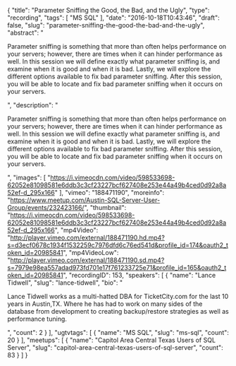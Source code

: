 {
  "title": "Parameter Sniffing the Good, the Bad, and the Ugly",
  "type": "recording",
  "tags": [
    "MS SQL"
  ],
  "date": "2016-10-18T10:43:46",
  "draft": false,
  "slug": "parameter-sniffing-the-good-the-bad-and-the-ugly",
  "abstract": "<p>Parameter sniffing is something that more than often helps performance on your servers; however, there are times when it can hinder performance as well. In this session we will define exactly what parameter sniffing is, and examine when it is good and when it is bad. Lastly, we will explore the different options available to fix bad parameter sniffing. After this session, you will be able to locate and fix bad parameter sniffing when it occurs on your servers.</p>",
  "description": "<p>Parameter sniffing is something that more than often helps performance on your servers; however, there are times when it can hinder performance as well. In this session we will define exactly what parameter sniffing is, and examine when it is good and when it is bad. Lastly, we will explore the different options available to fix bad parameter sniffing. After this session, you will be able to locate and fix bad parameter sniffing when it occurs on your servers.</p>",
  "images": [
    "https://i.vimeocdn.com/video/598533698-62052e81098581e6ddb3c3cf23227bcf627408e253e44a49b4ced0d92a8a52ef-d_295x166"
  ],
  "vimeo": "188471190",
  "moreinfo": "https://www.meetup.com/Austin-SQL-Server-User-Group/events/232423166/",
  "thumbnail": "https://i.vimeocdn.com/video/598533698-62052e81098581e6ddb3c3cf23227bcf627408e253e44a49b4ced0d92a8a52ef-d_295x166",
  "mp4Video": "http://player.vimeo.com/external/188471190.hd.mp4?s=d3ecf0678c1934f1532259c7976dfd6c76ed541d&profile_id=174&oauth2_token_id=20985841",
  "mp4VideoLow": "http://player.vimeo.com/external/188471190.sd.mp4?s=7979e98ea557adad973fd701e17f761233725e71&profile_id=165&oauth2_token_id=20985841",
  "recordingID": 153,
  "speakers": [
    {
      "name": "Lance Tidwell",
      "slug": "lance-tidwell",
      "bio": "<p>Lance Tidwell works as a multi-hatted DBA for TicketCity.com for the last 10 years in Austin,TX. Where he has had to work on many sides of the database from development to creating backup/restore strategies as well as performance tuning.</p>",
      "count": 2
    }
  ],
  "ugtvtags": [
    {
      "name": "MS SQL",
      "slug": "ms-sql",
      "count": 20
    }
  ],
  "meetups": [
    {
      "name": "Capitol Area Central Texas Users of SQL Server",
      "slug": "capitol-area-central-texas-users-of-sql-server",
      "count": 83
    }
  ]
}